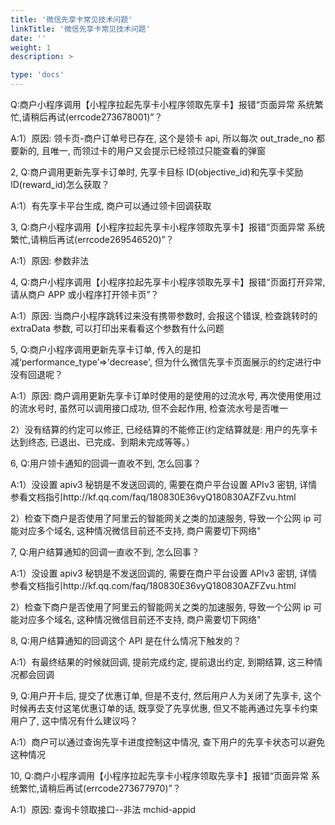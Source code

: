 ```yaml
---
title: '微信先享卡常见技术问题'
linkTitle: '微信先享卡常见技术问题'
date: ''
weight: 1
description: >

type: 'docs'
---
```


Q:商户小程序调用【小程序拉起先享卡小程序领取先享卡】报错“页面异常 系统繁忙,请稍后再试(errcode273678001)”？

A:1）原因: 领卡页-商户订单号已存在, 这个是领卡 api, 所以每次 out_trade_no 都要新的, 且唯一, 而领过卡的用户又会提示已经领过只能查看的弹窗

2, Q:商户调用更新先享卡订单时, 先享卡目标 ID(objective_id)和先享卡奖励 ID(reward_id)怎么获取？

A:1）有先享卡平台生成, 商户可以通过领卡回调获取

3, Q:商户小程序调用【小程序拉起先享卡小程序领取先享卡】报错“页面异常 系统繁忙,请稍后再试(errcode269546520)”？

A:1）原因: 参数非法

4, Q:商户小程序调用【小程序拉起先享卡小程序领取先享卡】报错“页面打开异常, 请从商户 APP 或小程序打开领卡页”？

A:1）原因: 当商户小程序跳转过来没有携带参数时, 会报这个错误, 检查跳转时的 extraData 参数, 可以打印出来看看这个参数有什么问题

5, Q:商户小程序调用更新先享卡订单, 传入的是扣减‘performance_type’=>'decrease', 但为什么微信先享卡页面展示的约定进行中没有回退呢？

A:1）原因: 商户调用更新先享卡订单时使用的是使用的过流水号, 再次使用使用过的流水号时, 虽然可以调用接口成功, 但不会起作用, 检查流水号是否唯一

2）没有结算的约定可以修正, 已经结算的不能修正(约定结算就是: 用户的先享卡达到终态, 已退出、已完成、到期未完成等等。）

6, Q:用户领卡通知的回调一直收不到, 怎么回事？

A:1）没设置 apiv3 秘钥是不发送回调的, 需要在商户平台设置 APIv3 密钥, 详情参看文档指引http://kf.qq.com/faq/180830E36vyQ180830AZFZvu.html

2）检查下商户是否使用了阿里云的智能网关之类的加速服务, 导致一个公网 ip 可能对应多个域名, 这种情况微信目前还不支持, 商户需要切下网络"

7, Q:用户结算通知的回调一直收不到, 怎么回事？

A:1）没设置 apiv3 秘钥是不发送回调的, 需要在商户平台设置 APIv3 密钥, 详情参看文档指引http://kf.qq.com/faq/180830E36vyQ180830AZFZvu.html

2）检查下商户是否使用了阿里云的智能网关之类的加速服务, 导致一个公网 ip 可能对应多个域名, 这种情况微信目前还不支持, 商户需要切下网络"

8, Q:用户结算通知的回调这个 API 是在什么情况下触发的？

A:1）有最终结果的时候就回调, 提前完成约定, 提前退出约定, 到期结算, 这三种情况都会回调

9, Q:用户开卡后, 提交了优惠订单, 但是不支付, 然后用户人为关闭了先享卡, 这个时候再去支付这笔优惠订单的话, 既享受了先享优惠, 但又不能再通过先享卡约束用户了, 这中情况有什么建议吗？

A:1）商户可以通过查询先享卡进度控制这中情况, 查下用户的先享卡状态可以避免这种情况

10, Q:商户小程序调用【小程序拉起先享卡小程序领取先享卡】报错“页面异常 系统繁忙,请稍后再试(errcode273677970)”？

A:1）原因: 查询卡领取接口--非法 mchid-appid
